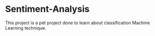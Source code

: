 # Sentiment-Analysis
This project is a pet project done to learn about classification Machine Learning technique.
